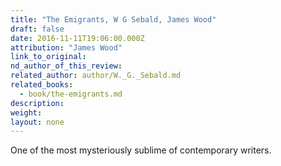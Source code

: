```yaml
---
title: "The Emigrants, W G Sebald, James Wood"
draft: false
date: 2016-11-11T19:06:00.000Z
attribution: "James Wood"
link_to_original:
nd_author_of_this_review:
related_author: author/W._G._Sebald.md
related_books:
  - book/the-emigrants.md
description:
weight:
layout: none
---
```

One of the most mysteriously sublime of contemporary writers.

